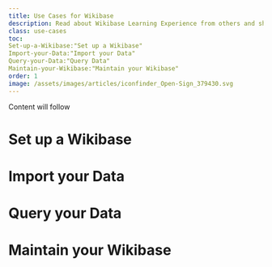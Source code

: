 ```yaml
---
title: Use Cases for Wikibase
description: Read about Wikibase Learning Experience from others and share your story.
class: use-cases
toc:  
Set-up-a-Wikibase:"Set up a Wikibase"
Import-your-Data:"Import your Data"
Query-your-Data:"Query Data"
Maintain-your-Wikibase:"Maintain your Wikibase"
order: 1
image: /assets/images/articles/iconfinder_Open-Sign_379430.svg
---
```


Content will follow

# Set up a Wikibase
# Import your Data
# Query your Data
# Maintain your Wikibase 
